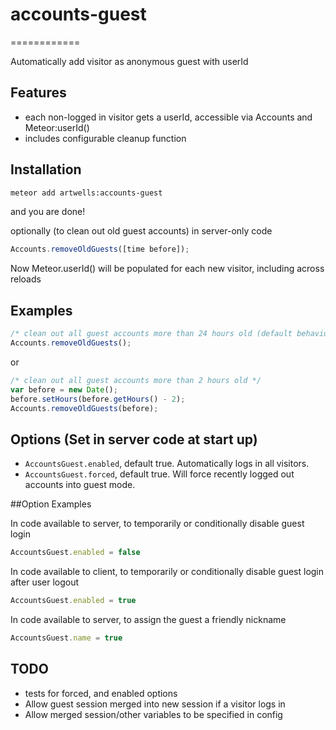 # accounts-guest
============

Automatically add visitor as anonymous guest with userId

## Features
- each non-logged in visitor gets a userId, accessible via Accounts and Meteor:userId()
- includes configurable cleanup function


## Installation
```sh
meteor add artwells:accounts-guest
```
and you are done!




optionally (to clean out old guest accounts) in server-only code
```javascript
Accounts.removeOldGuests([time before]);
```

Now Meteor.userId() will be populated for each new visitor, including across reloads

## Examples

```javascript
/* clean out all guest accounts more than 24 hours old (default behavior) */
Accounts.removeOldGuests();
```
or

```javascript
/* clean out all guest accounts more than 2 hours old */
var before = new Date();
before.setHours(before.getHours() - 2);
Accounts.removeOldGuests(before);
```



## Options (Set in server code at start up)

* `AccountsGuest.enabled`,  default true. Automatically logs in all visitors.
* `AccountsGuest.forced`,  default true. Will force recently logged out accounts into guest mode.

##Option Examples

In code available to server, to temporarily or conditionally disable guest login
```javascript
AccountsGuest.enabled = false
```

In code available to client, to temporarily or conditionally disable guest login after user logout
```javascript
AccountsGuest.enabled = true
```

In code available to server, to assign the guest a friendly nickname
```javascript
AccountsGuest.name = true
```


## TODO
- tests for forced, and enabled options
- Allow guest session merged into new session if a visitor logs in
- Allow merged session/other variables to be specified in config
